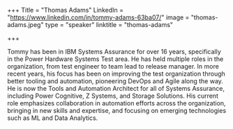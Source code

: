 +++
Title = "Thomas Adams"
LinkedIn = "https://www.linkedin.com/in/tommy-adams-63ba07/"
image = "thomas-adams.jpeg"
type = "speaker"
linktitle = "thomas-adams"

+++

Tommy has been in IBM Systems Assurance for over 16 years, specifically in the Power Hardware Systems Test area. He has held multiple roles in the organization, from test engineer to team lead to release manager. In more recent years, his focus has been on improving the test organization through better tooling and automation, pioneering DevOps and Agile along the way. He is now the Tools and Automation Architect for all of Systems Assurance, including Power Cognitive, Z Systems, and Storage Solutions. His current role emphasizes collaboration in automation efforts across the organization, bringing in new skills and expertise, and focusing on emerging technologies such as ML and Data Analytics.
